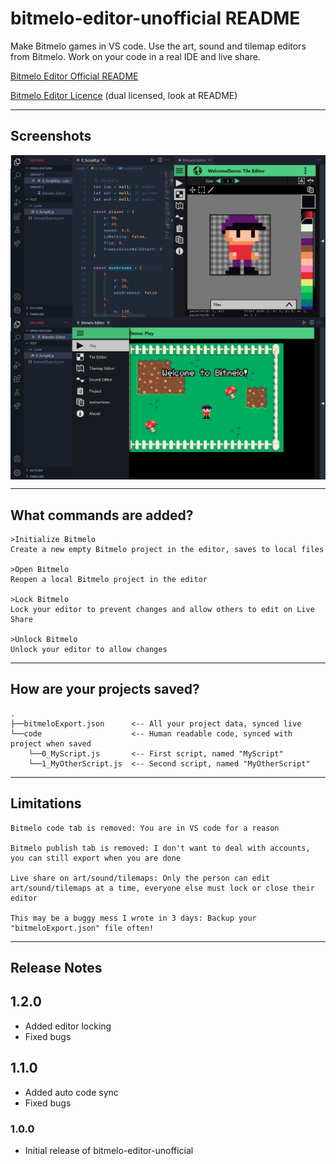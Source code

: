 # bitmelo-editor-unofficial README

Make Bitmelo games in VS code. Use the art, sound and tilemap editors from Bitmelo. Work on your code in a real IDE and live share.

[Bitmelo Editor Official README](./reactApp/README.md)

[Bitmelo Editor Licence](./reactApp/agpl.txt) (dual licensed, look at README)

---

## Screenshots

<div style="display: flex; flex-direction: row; flex-wrap: wrap;" >
	<img src="./images/editor.png" style="flex: 1" alt="drawing" width="480"/>
	<img src="./images/game.png" style="flex: 1" alt="drawing" width="480"/>
</div>

---

## What commands are added?
	>Initialize Bitmelo
	Create a new empty Bitmelo project in the editor, saves to local files

	>Open Bitmelo
	Reopen a local Bitmelo project in the editor

	>Lock Bitmelo
	Lock your editor to prevent changes and allow others to edit on Live Share

	>Unlock Bitmelo
	Unlock your editor to allow changes

---

## How are your projects saved?
	.
	├──bitmeloExport.json      <-- All your project data, synced live
	└──code                    <-- Human readable code, synced with project when saved
		└──0_MyScript.js       <-- First script, named "MyScript"
		└──1_MyOtherScript.js  <-- Second script, named "MyOtherScript"

---

## Limitations
	Bitmelo code tab is removed: You are in VS code for a reason

	Bitmelo publish tab is removed: I don't want to deal with accounts, you can still export when you are done

	Live share on art/sound/tilemaps: Only the person can edit art/sound/tilemaps at a time, everyone else must lock or close their editor

	This may be a buggy mess I wrote in 3 days: Backup your "bitmeloExport.json" file often!

---

## Release Notes

## 1.2.0

- Added editor locking
- Fixed bugs

## 1.1.0

- Added auto code sync
- Fixed bugs

### 1.0.0

- Initial release of bitmelo-editor-unofficial